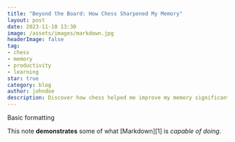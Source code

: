 ```yaml
---
title: "Beyond the Board: How Chess Sharpened My Memory"
layout: post
date: 2023-11-18 13:30
image: /assets/images/markdown.jpg
headerImage: false
tag:
- chess
- memory
- productivity
- learning
star: true
category: blog
author: johndoe
description: Discover how chess helped me improve my memory significantly after two years of active playing
---
```


Basic formatting

This note **demonstrates** some of what [Markdown][1] is *capable of doing*.

